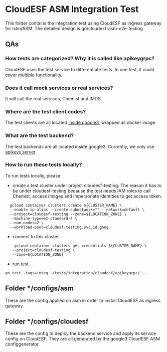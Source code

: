 # CloudESF ASM Integration Test

This folder contains the integration test using CloudESF as ingress gateway for Istio/ASM. The detailed design is go/cloudesf-asm-e2e-testing.

## QAs

### How tests are categorized? Why it is called like apikeygrpc?

CloudESF uses the test service to differentiate tests. In one test, it could cover multiple functionality.

### Does it call mock services or real services?

It will call the real services, Chemist and IMDS.

### Where are the test client codes?

The test clients are all located [inside google3](http://google3/apiserving/cloudesf/tests/e2e/cep/clients/?rcl=392681369), wrapped as docker image.

### What are the test backend?

The test backends are all located inside google3. Currently, we only use [apikeys server](http://google3/apiserving/cloudesf/tests/e2e/endpoints/apikey_grpc/server/BUILD?l=92&rcl=392336933).

### How to run these tests locally?

To run tests locally, please:
- create a test cluster under project cloudesf-testing. The reason it has to be under cloudesf-testing because
  the test needs IAM roles to call Chemist, access images and impersonate identities to get access token.

```shell
  gcloud container clusters create ${CLUSTER_NAME} \
  --enable-ip-alias --create-subnetwork="" --network=default \
  --project=cloudesf-testing --zone=${LOCATION_ZONE} \
  --machine-type=e2-standard-4 \
  --num-nodes=2 \
  --workload-pool=cloudesf-testing.svc.id.goog
  ```

- connect to this cluster.

```shell
    gcloud container clusters get-credentials ${CLUSTER_NAME} \
   --project=cloudesf-testing \
   --zone=${LOCATION_ZONE}
```

- run test

```shell
go test -tags=integ ./tests/integration/cloudesf/apikeygrpc/...
```

## Folder */configs/asm

These are the config applied on asm in order to install CloudESF as ingress gateway.

## Folder */configs/cloudesf

These are the config to deploy the backend service and apply its service config on CloudESF. They are all generated by the google3 CloudESF ASM configgenerator.